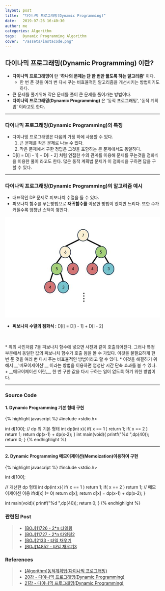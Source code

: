 ```yaml
---
layout: post
title:  "다이나믹 프로그래밍(Dynamic Programming)"
date:   2019-07-26 16:40:30
author: me
categories: Algorithm
tags:	Dynamic Programming Algorithm
cover:  "/assets/instacode.png"
---
```


## 다이나믹 프로그래밍(Dynamic Programming) 이란?
* __다이나믹 프로그래밍이__ 란 __'하나의 문제는 단 한 번만 풀도록 하는 알고리즘'__ 이다.
  + 한 번 푼 것을 여러 번 다시 푸는 비효율적인 알고리즘을 개선시키는 방법이기도 하다.
* 큰 문제를 풀기위해 작은 문제를 풀어 큰 문제를 풀어가는 방법이다.
* __다이나믹 프로그래밍(Dynamic Programming)__ 은 '동적 프로그래밍', '동적 계획법' 이라고도 한다. 


<hr/>

### 다이나믹 프로그래밍(Dynamic Programming)의 특징
* 다이나밍 프로그래밍은 다음의 가정 하에 사용할 수 있다.
  1. 큰 문제를 작은 문제로 나눌 수 있다.
  2. 작은 문제에서 구한 정답은 그것을 포함하는 큰 문제에서도 동일하다. 
* D[i] = D[i - 1]  + D[i - 2] 처럼 인접한 수의 관계를 이용해 문제를 푸는것을 점화식을 이용한 풀이 라고도 한다. 많은 동적 계획법 문제가 이 점화식을 구하면 답을 구할 수 있다. 

<hr/>

### 다이나믹 프로그래밍(Dynamic Programming)의 알고리즘 예시

* 대표적인 DP 문제로 피보나치 수열을 들 수 있다.
* 피보나치 함수를 푸는방법으로 __재귀함수를__ 이용한 방법이 있지만 느리다. 또한 수가 커질수록 엄청난 스택이 쌓인다.

<a href="/assets/images/algorithm/dp_fib.JPG" data-lightbox="falcon9-large" data-title="Check out the image">
  <img src="/assets/images/algorithm/dp_fib.JPG" title="Check out the image">
</a>

* __피보나치 수열의 점화식 :__ D[i] = D[i - 1]  + D[i - 2]
<br>
<br>
* 위의 사진처럼 7을 피보나치 함수에 넣으면 사진과 같이 호출되어진다. 그러나 특정 부분에서 동일한 값의 피보나치 함수가 호출 됨을 볼 수 가있다. 이것을 불필요하게 한 번 푼 것을 여러 번 다시 푸는 비효율적인 방법이라고 할 수 있다. 
* 이것을 해결하기 위해서 __'메모이제이션'__ 이라는 방법을 이용하면 엄청난 시간 단축 효과를 볼 수 있다.
  + __메모이제이션 이란,__ 한 번 구한 값을 다시 구하는 일이 없도록 하기 위한 방법이다.

<hr/>

### Source Code


#### 1. Dynamic Programming 기본 형태 구현
{% highlight javascript %}
#include <stdio.h>

int d[100];
// dp 의 기본 형태 
int dp(int x){
	if( x == 1 ) return 1;
	if( x == 2 ) return 1;
	return dp(x-1) + dp(x-2);
}
int main(void){
	printf("%d ",dp(40));
	return 0;
}
{% endhighlight %}

<hr/>

#### 2. Dynamic Programming 메모이제이션(Memoization)이용하여 구현
{% highlight javascript %}
#include <stdio.h>

int d[100];

// 개선한 dp 형태 
int dp(int x){
	if( x == 1 ) return 1;
	if( x == 2 ) return 1;
    // 메모이제이션 이용
	if(d[x] != 0) return d[x];
	return d[x] = dp(x-1) + dp(x-2);
}

int main(void){
	printf("%d ",dp(40));
	return 0;
}
{% endhighlight %}



### 관련된 Post
> * <a href="https://github.com/doorisopen/ProblemSolving/blob/master/BOJ/boj11726.cpp">[BOJ]11726 - 2*n 타일링<a>
> * <a href="https://github.com/doorisopen/ProblemSolving/blob/master/BOJ/boj11727.cpp">[BOJ]11727 - 2*n 타일링2<a>
> * <a href="https://github.com/doorisopen/ProblemSolving/blob/master/BOJ/boj2133.cpp">[BOJ]2133 - 타일 채우기<a>
> * <a href="https://github.com/doorisopen/ProblemSolving/blob/master/BOJ/boj14852.cpp">[BOJ]14852 - 타일 채우기3<a>


### References
> * <a href="https://dpdpwl.tistory.com/57">[Algorithm]동적계획법(다이나믹 프로그래밍)<a>
> * <a href="https://blog.naver.com/ndb796/221233570962">20강 - 다이나믹 프로그래밍(Dynamic Programming)<a>
> * <a href="https://www.youtube.com/watch?v=FmXZG7D8nS4">21강 - 다이나믹 프로그래밍(Dynamic Programming)<a>